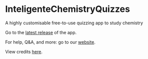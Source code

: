 # InteligenteChemistryQuizzes
A highly customisable free-to-use quizzing app to study chemistry

Go to the [latest release](https://github.com/MabelTheCat/InteligenteChemistryQuizzes/releases/latest) of the app.

For help, Q&A, and more: go to our [website](https://mabelthecat.github.io/InteligenteChemistryQuizzesWebsite).

View credits [here](https://mabelthecat.github.io/InteligenteChemistryQuizzesWebsite/#credits).
